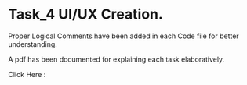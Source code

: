 # Task_4 UI/UX Creation.

Proper Logical Comments have been added in each Code file for better understanding.

A pdf has been documented for explaining each task elaboratively. 

Click Here : 
